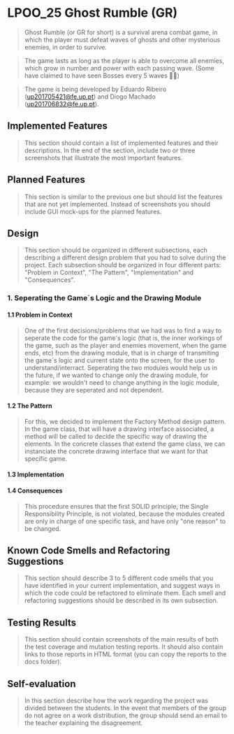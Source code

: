 # LPOO_25 Ghost Rumble (GR)

> Ghost Rumble (or GR for short) is a survival arena combat game, in which the player must defeat waves of ghosts and other mysterious enemies, in order to survive.

> The game lasts as long as the player is able to overcome all enemies, which grow in number and power with each passing wave. (Some have claimed to have seen Bosses every 5 waves 👀👀)

> The game is being developed by Eduardo Ribeiro (up201705421@fe.up.pt) and Diogo Machado (up201706832@fe.up.pt).

## Implemented Features

> This section should contain a list of implemented features and their descriptions. In the end of the section, include two or three screenshots that illustrate the most important features.

## Planned Features

> This section is similar to the previous one but should list the features that are not yet implemented. Instead of screenshots you should include GUI mock-ups for the planned features.

## Design

> This section should be organized in different subsections, each describing a different design problem that you had to solve during the project. Each subsection should be organized in four different parts: "Problem in Context", "The Pattern", "Implementation" and "Consequences".

### 1. Seperating the Game´s Logic and the Drawing Module
     
#### 1.1 Problem in Context
     
> One of the first decisions/problems that we had was to find a way to seperate the code for the game's logic (that is, the inner workings of the game, such as the player and enemies movement, when the game ends, etc) from the drawing module, that is in charge of transmiting the game´s logic and current state onto the screen, for the user to understand/interract. Seperating the two modules would help us in the future, if we wanted to change only the drawing module, for example: we wouldn't need to change anything in the logic module, because they are seperated and not dependent.
     
#### 1.2 The Pattern
     
> For this, we decided to implement the Factory Method design pattern. In the game class, that will have a drawing interface associated, a method will be called to decide the specific way of drawing the elements. In the concrete classes that extend the game class, we can instanciate the concrete drawing interface that we want for that specific game.
     
#### 1.3 Implementation
     
     
     
#### 1.4 Consequences
     
> This procedure ensures that the first SOLID principle, the Single Responsibility Principle, is not violated, because the modules created are only in charge of one specific task, and have only "one reason" to be changed.

## Known Code Smells and Refactoring Suggestions

> This section should describe 3 to 5 different code smells that you have identified in your current implementation, and suggest ways in which the code could be refactored to eliminate them. Each smell and refactoring suggestions should be described in its own subsection.

## Testing Results

> This section should contain screenshots of the main results of both the test coverage and mutation testing reports. It should also contain links to those reports in HTML format (you can copy the reports to the docs folder).

## Self-evaluation

> In this section describe how the work regarding the project was divided between the students. In the event that members of the group do not agree on a work distribution, the group should send an email to the teacher explaining the disagreement.
